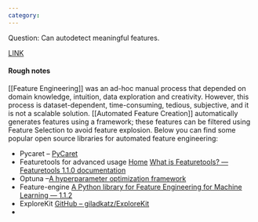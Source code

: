 ```yaml
---
category:
---
```



Question: Can autodetect meaningful features.

[LINK](https://www.turintech.ai/feature-generation-what-it-is-and-how-to-do-it/)

#### Rough notes


[[Feature Engineering]] was an ad-hoc manual process that depended on domain knowledge, intuition, data exploration and creativity. However, this process is dataset-dependent, time-consuming, tedious, subjective, and it is not a scalable solution. [[Automated Feature Creation]] automatically generates features using a framework; these features can be filtered using Feature Selection to avoid feature explosion. Below you can find some popular open source libraries for automated feature engineering:

- Pycaret – [PyCaret](https://pycaret.org/)
- Featuretools for advanced usage [Home](https://www.featuretools.com/) [What is Featuretools? — Featuretools 1.1.0 documentation  
    ](https://featuretools.alteryx.com/en/stable/)
- Optuna –[A hyperparameter optimization framework](https://optuna.org/)
- Feature-engine [A Python library for Feature Engineering for Machine Learning — 1.1.2  
    ](https://feature-engine.readthedocs.io/en/1.1.x/)
- ExploreKit [GitHub – giladkatz/ExploreKit](https://github.com/giladkatz/ExploreKit)
-